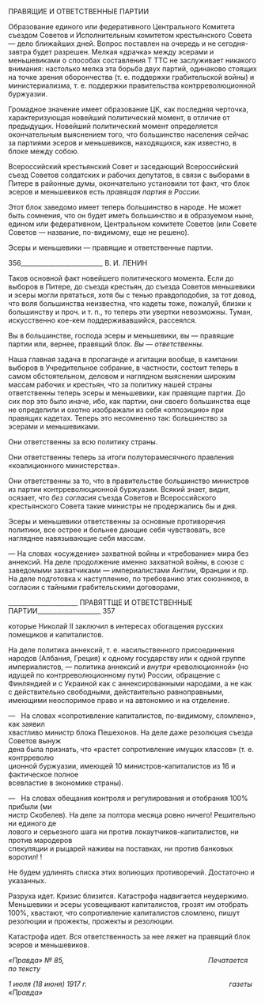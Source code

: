 ПРАВЯЩИЕ И ОТВЕТСТВЕННЫЕ ПАРТИИ

Образование единого или федеративного Центрального Комитета съездом Советов и Исполнительным комитетом крестьянского Совета — дело ближайших дней. Вопрос поставлен на очередь и не сегодня-завтра будет разрешен. Мелкая «драчка» между эсе­рами и меньшевиками о способах составления Τ TTC не заслуживает никакого внимания: настолько мелка эта борьба двух партий, одинаково стоящих на точке зрения оборонче­ства (т. е. поддержки грабительской войны) и министериализма, т. е. поддержки прави­тельства контрреволюционной буржуазии.

Громадное значение имеет образование ЦК, как последняя черточка, характеризую­щая новейший политический момент, в отличие от предыдущих. Новейший политиче­ский момент определяется окончательным выяснением того, что большинство населе­ния сейчас за партиями эсеров и меньшевиков, находящихся, как известно, в блоке ме­жду собою.

Всероссийский крестьянский Совет и заседающий Всероссийский съезд Советов солдатских и рабочих депутатов, в связи с выборами в Питере в районные думы, окон­чательно установили тот факт, что блок эсеров и меньшевиков есть _правящая партия в России._

Этот блок заведомо имеет теперь большинство в народе. Не может быть сомнения, что он будет иметь большинство и в образуемом ныне, едином или федеративном, Цен­тральном комитете Советов (или Совете Советов — название, по-видимому, еще не решено).

Эсеры и меньшевики — правящие и ответственные партии.

  

356__________________________ В. И. ЛЕНИН

Таков основной факт новейшего политического момента. Если до выборов в Питере, до съезда крестьян, до съезда Советов меньшевики и эсеры могли прятаться, хотя бы с тенью правдоподобия, за тот довод, что воля большинства неизвестна, что кадеты тоже, пожалуй, близки к большинству и проч. и т. п., то теперь эти увертки невозможны. Ту­ман, искусственно кое-кем поддерживавшийся, рассеялся.

Вы в большинстве, господа эсеры и меньшевики, вы — правящие партии или, вер­нее, правящий блок. _Вы_ — _ответственны._

Наша главная задача в пропаганде и агитации вообще, в кампании выборов в Учре­дительное собрание, в частности, состоит теперь в самом обстоятельном, деловом и на­глядном выяснении широким массам рабочих и крестьян, что за политику нашей стра­ны ответственны теперь эсеры и меньшевики, как правящие партии. До сих пор это бы­ло иначе, ибо, как партии, они своего большинства еще не определили и охотно изо­бражали из себя «оппозицию» при правящих кадетах. Теперь это несомненно так: большинство за эсерами и меньшевиками.

Они ответственны за всю политику страны.

Они ответственны теперь за итоги полуторамесячного правления «коалиционного министерства».

Они ответственны за то, что в правительстве большинство министров из партии контрреволюционной буржуазии. Всякий знает, видит, осязает, что _без согласия_ съезда Советов и Всероссийского крестьянского Совета такие министры не продержались бы и дня.

Эсеры и меньшевики ответственны за основные противоречия политики, все острее и больнее дающие себя чувствовать, все нагляднее навязывающие себя массам.

— На словах «осуждение» захватной войны и «требование» мира без аннексий. На деле продолжение именно захватной войны, в союзе с заведомыми захватчиками — империалистами Англии, Франции и пр. На деле подготовка к наступлению, по требо­ванию этих союзников, в согласии с тайными грабительскими договорами,

  

______________________ ПРАВЯТТЩЕ И ОТВЕТСТВЕННЫЕ ПАРТИИ____________________ 357

которые Николай II заключил в интересах обогащения русских помещиков и капитали­стов.

На деле политика аннексий, т. е. насильственного присоединения народов (Албания, Греция) к одному государству или к одной группе империалистов, — политика аннек­сий и _внутри_ «революционной» (но идущей по контрреволюционному пути) России, обращение с Финляндией и с Украиной как с аннексированными народами, а не как с действительно свободными, действительно равноправными, имеющими неоспоримое право и на автономию и на отделение.

—   На словах «сопротивление капиталистов, по-видимому, сломлено», как заявил  
хвастливо министр блока Пешехонов. На деле даже резолюция съезда Советов вынуж­  
дена была признать, что «растет сопротивление имущих классов» (т. е. контрреволю­  
ционной буржуазии, имеющей 10 министров-капиталистов из 16 и фактическое полное  
всевластие в экономике страны).

—   На словах обещания контроля и регулирования и отобрания 100% прибыли (ми­  
нистр Скобелев). На деле за полтора месяца ровно ничего! Решительно ни единого де­  
лового и серьезного шага ни против локаутчиков-капиталистов, ни против мародеров  
спекуляции и рыцарей наживы на поставках, ни против банковых воротил! !

Не будем удлинять списка этих вопиющих противоречий. Достаточно и указанных.

Разруха идет. Кризис близится. Катастрофа надвигается неудержимо. Меньшевики и эсеры усовещивают капиталистов, грозят им отобрать 100%, хвастают, что сопротивле­ние капиталистов сломлено, пишут резолюции и прожекты, прожекты и резолюции.

Катастрофа идет. _Вся_ ответственность за нее ляжет на правящий блок эсеров и меньшевиков.

_«Правда» № 85,                                                                          Печатается по тексту_

_1 июля (18 июня) 1917 г.                                                                         газеты «Правда»_